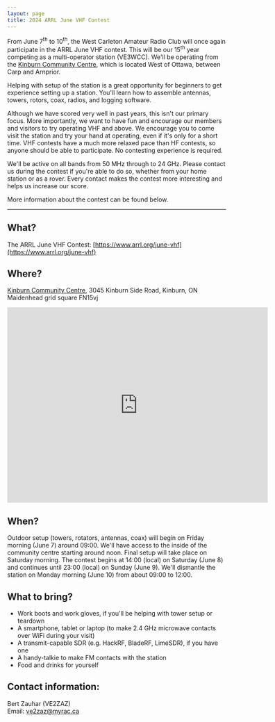 ```yaml
---
layout: page
title: 2024 ARRL June VHF Contest
---
```


From June 7<sup>th</sup> to 10<sup>th</sup>, the West Carleton Amateur Radio Club will once again participate in the ARRL June VHF contest. This will be our 15<sup>th</sup> year competing as a multi-operator station (VE3WCC). We'll be operating from the [Kinburn Community Centre](https://www.kinburn.ca/), which is located West of Ottawa, between Carp and Arnprior.

Helping with setup of the station is a great opportunity for beginners to get experience setting up a station. You'll learn how to assemble antennas, towers, rotors, coax, radios, and logging software.

Although we have scored very well in past years, this isn't our primary focus. More importantly, we want to have fun and encourage our members and visitors to try operating VHF and above. We encourage you to come visit the station and try your hand at operating, even if it's only for a short time. VHF contests have a much more relaxed pace than HF contests, so anyone should be able to participate. No contesting experience is required.

We'll be active on all bands from 50 MHz through to 24 GHz. Please contact us during the contest if you're able to do so, whether from your home station or as a rover. Every contact makes the contest more interesting and helps us increase our score.

More information about the contest can be found below.

-----

What?
-----

The ARRL June VHF Contest: [https://www.arrl.org/june-vhf](https://www.arrl.org/june-vhf)

Where?
------

[Kinburn Community Centre](https://www.kinburn.ca/), 3045 Kinburn Side Road, Kinburn, ON  
Maidenhead grid square FN15vj

<iframe src="https://www.google.com/maps/embed?pb=!1m18!1m12!1m3!1d2801.793598741986!2d-76.1893590843448!3d45.39333424619007!2m3!1f0!2f0!3f0!3m2!1i1024!2i768!4f13.1!3m3!1m2!1s0x4cd1f5c48e4c2959%3A0x2f3da9989ea48c03!2sKinburn%20Community%20Centre!5e0!3m2!1sen!2sca!4v1652758616920!5m2!1sen!2sca" width="600" height="450" style="border:0;" allowfullscreen="" loading="lazy" referrerpolicy="no-referrer-when-downgrade"></iframe>

When?
-----

Outdoor setup (towers, rotators, antennas, coax) will begin on Friday morning (June 7) around 09:00. We'll have access to the inside of the community centre starting around noon. Final setup will take place on Saturday morning. The contest begins at 14:00 (local) on Saturday (June 8) and continues until 23:00 (local) on Sunday (June 9). We'll dismantle the station on Monday morning (June 10) from about 09:00 to 12:00.

What to bring?
--------------

* Work boots and work gloves, if you'll be helping with tower setup or teardown
* A smartphone, tablet or laptop (to make 2.4 GHz microwave contacts over WiFi during your visit)
* A transmit-capable SDR (e.g. HackRF, BladeRF, LimeSDR), if you have one
* A handy-talkie to make FM contacts with the station
* Food and drinks for yourself

Contact information:
--------------------

Bert Zauhar (VE2ZAZ)  
Email: [ve2zaz@myrac.ca](mailto:ve2zaz@myrac.ca)
